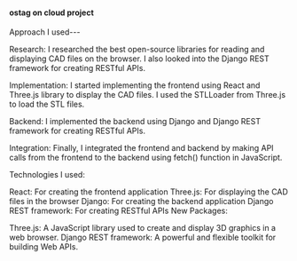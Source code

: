#### ostag on cloud project
Approach I used---

Research: I researched the best open-source libraries for reading and displaying CAD files on the browser. I also looked into the Django REST framework for creating RESTful APIs.

Implementation: I started implementing the frontend using React and Three.js library to display the CAD files. I used the STLLoader from Three.js to load the STL files.

Backend: I implemented the backend using Django and Django REST framework for creating RESTful APIs.

Integration: Finally, I integrated the frontend and backend by making API calls from the frontend to the backend using fetch() function in JavaScript.

Technologies  I used:

React: For creating the frontend application
Three.js: For displaying the CAD files in the browser
Django: For creating the backend application
Django REST framework: For creating RESTful APIs
New Packages:

Three.js: A JavaScript library used to create and display 3D graphics in a web browser.
Django REST framework: A powerful and flexible toolkit for building Web APIs.